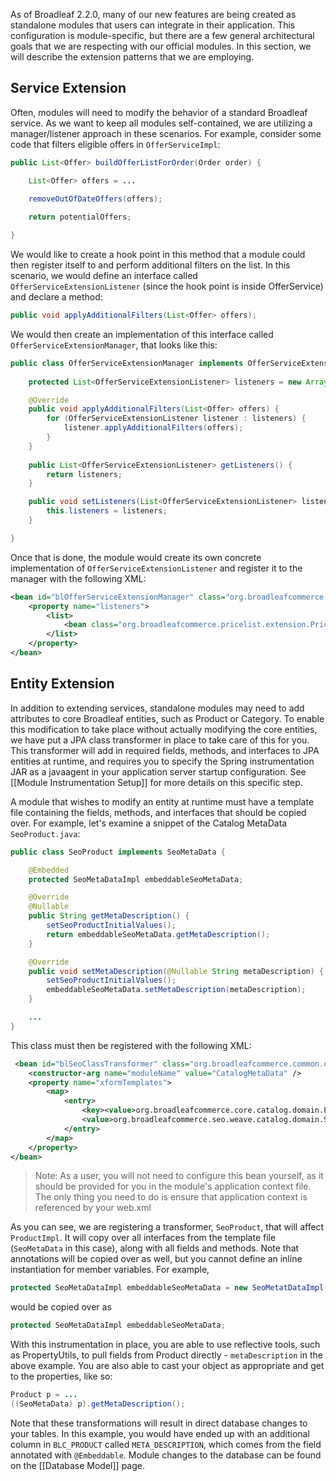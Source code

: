 As of Broadleaf 2.2.0, many of our new features are being created as standalone modules that users can integrate in their application. This configuration is module-specific, but there are a few general architectural goals that we are respecting with our official modules. In this section, we will describe the extension patterns that we are employing.

## Service Extension

Often, modules will need to modify the behavior of a standard Broadleaf service. As we want to keep all modules self-contained, we are utilizing a manager/listener approach in these scenarios. For example, consider some code that filters eligible offers in `OfferServiceImpl`:

```java
public List<Offer> buildOfferListForOrder(Order order) {

    List<Offer> offers = ...
    
    removeOutOfDateOffers(offers);

    return potentialOffers;

}
```

We would like to create a hook point in this method that a module could then register itself to and perform additional filters on the list. In this scenario, we would define an interface called `OfferServiceExtensionListener` (since the hook point is inside OfferService) and declare a method:

```java
public void applyAdditionalFilters(List<Offer> offers);
```

We would then create an implementation of this interface called `OfferServiceExtensionManager`, that looks like this:

```java
public class OfferServiceExtensionManager implements OfferServiceExtensionListener {
    
    protected List<OfferServiceExtensionListener> listeners = new ArrayList<OfferServiceExtensionListener>();

    @Override
    public void applyAdditionalFilters(List<Offer> offers) {
        for (OfferServiceExtensionListener listener : listeners) {
            listener.applyAdditionalFilters(offers);
        }
    }
    
    public List<OfferServiceExtensionListener> getListeners() {
        return listeners;
    }

    public void setListeners(List<OfferServiceExtensionListener> listeners) {
        this.listeners = listeners;
    }

}
```

Once that is done, the module would create its own concrete implementation of `OfferServiceExtensionListener` and register it to the manager with the following XML:

```xml
<bean id="blOfferServiceExtensionManager" class="org.broadleafcommerce.core.offer.service.OfferServiceExtensionManager">
    <property name="listeners">
        <list>
            <bean class="org.broadleafcommerce.pricelist.extension.PriceListOfferServiceExtensionListener" />
        </list>
    </property>
</bean>
```

## Entity Extension

In addition to extending services, standalone modules may need to add attributes to core Broadleaf entities, such as Product or Category. To enable this modification to take place without actually modifying the core entities, we have put a JPA class transformer in place to take care of this for you. This transformer will add in required fields, methods, and interfaces to JPA entities at runtime, and requires you to specify the Spring instrumentation JAR as a javaagent in your application server startup configuration. See [[Module Instrumentation Setup]] for more details on this specific step.

A module that wishes to modify an entity at runtime must have a template file containing the fields, methods, and interfaces that should be copied over. For example, let's examine a snippet of the Catalog MetaData `SeoProduct.java`:

```java
public class SeoProduct implements SeoMetaData {

    @Embedded
    protected SeoMetaDataImpl embeddableSeoMetaData;

    @Override
    @Nullable
    public String getMetaDescription() {
        setSeoProductInitialValues();
        return embeddableSeoMetaData.getMetaDescription();
    }

    @Override
    public void setMetaDescription(@Nullable String metaDescription) {
        setSeoProductInitialValues();
        embeddableSeoMetaData.setMetaDescription(metaDescription);
    }

    ...
}
```

This class must then be registered with the following XML:

```xml
 <bean id="blSeoClassTransformer" class="org.broadleafcommerce.common.extensibility.jpa.copy.DirectCopyClassTransformer">
    <constructor-arg name="moduleName" value="CatalogMetaData" />
    <property name="xformTemplates">
        <map>
            <entry>
                <key><value>org.broadleafcommerce.core.catalog.domain.ProductImpl</value></key>
                <value>org.broadleafcommerce.seo.weave.catalog.domain.SeoProduct</value>
            </entry>
        </map>
    </property>
</bean>
```

> Note: As a user, you will not need to configure this bean yourself, as it should be provided for you in the module's application context file. The only thing you need to do is ensure that application context is referenced by your web.xml

As you can see, we are registering a transformer, `SeoProduct`, that will affect `ProductImpl`. It will copy over all interfaces from the template file (`SeoMetaData` in this case), along with all fields and methods. Note that annotations will be copied over as well, but you cannot define an inline instantiation for member variables. For example,

```java
protected SeoMetaDataImpl embeddableSeoMetaData = new SeoMetatDataImpl();
```

would be copied over as

```java
protected SeoMetaDataImpl embeddableSeoMetaData;
```

With this instrumentation in place, you are able to use reflective tools, such as PropertyUtils, to pull fields from Product directly - `metaDescription` in the above example. You are also able to cast your object as appropriate and get to the properties, like so:

```java
Product p = ...
((SeoMetaData) p).getMetaDescription();
```

Note that these transformations will result in direct database changes to your tables. In this example, you would have ended up with an additional column in `BLC_PRODUCT` called `META_DESCRIPTION`, which comes from the field annotated with `@Embeddable`. Module changes to the database can be found on the [[Database Model]] page.
    

